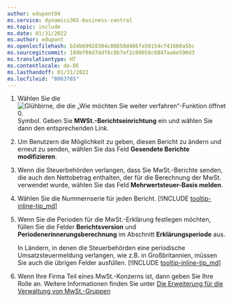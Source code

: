 ```yaml
---
author: edupont04
ms.service: dynamics365-business-central
ms.topic: include
ms.date: 01/31/2022
ms.author: edupont
ms.openlocfilehash: b34b69928304c08658d486fa50154cf41660a5bc
ms.sourcegitcommit: 189bf08d7ddf6c8b7ef2c09058c6847aa6e590d3
ms.translationtype: HT
ms.contentlocale: de-DE
ms.lasthandoff: 01/31/2022
ms.locfileid: "8063765"
---
```

1. Wählen Sie die ![Glühbirne, die die „Wie möchten Sie weiter verfahren“-Funktion öffnet 0.](../media/ui-search/search_small.png "Sagen Sie mir, was Sie tun möchten") Symbol. Geben Sie **MWSt.-Berichtseinrichtung** ein und wählen Sie dann den entsprechenden Link.  
2. Um Benutzern die Möglichkeit zu geben, diesen Bericht zu ändern und erneut zu senden, wählen Sie das Feld **Gesendete Berichte modifizieren**.  
3. Wenn die Steuerbehörden verlangen, dass Sie MwSt.-Berichte senden, die auch den Nettobetrag enthalten, der für die Berechnung der MwSt. verwendet wurde, wählen Sie das Feld **Mehrwertsteuer-Basis melden**.  
4. Wählen Sie die Nummernserie für jeden Bericht. [!INCLUDE [tooltip-inline-tip_md](tooltip-inline-tip_md.md)]  
5. Wenn Sie die Perioden für die MwSt.-Erklärung festlegen möchten, füllen Sie die Felder **Berichtsversion** und **Periodenerinnerungsberechnung** im Abschnitt **Erklärungsperiode** aus.  

    In Ländern, in denen die Steuerbehörden eine periodische Umsatzsteuermeldung verlangen, wie z.B. in Großbritannien, müssen Sie auch die übrigen Felder ausfüllen. [!INCLUDE [tooltip-inline-tip_md](tooltip-inline-tip_md.md)]  
6. Wenn Ihre Firma Teil eines MwSt.-Konzerns ist, dann geben Sie Ihre Rolle an. Weitere Informationen finden Sie unter [Die Erweiterung für die Verwaltung von MwSt.-Gruppen](../ui-extensions-vat-group.md)  
